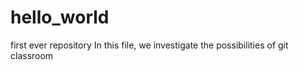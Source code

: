 # hello_world
first ever repository
In this file, we investigate the possibilities of git classroom
